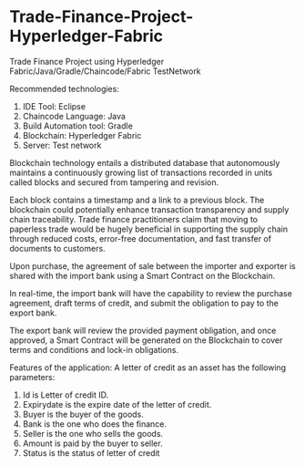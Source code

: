 # Trade-Finance-Project-Hyperledger-Fabric
Trade Finance Project using Hyperledger Fabric/Java/Gradle/Chaincode/Fabric TestNetwork


Recommended technologies:
1.	IDE Tool: Eclipse
2.	Chaincode Language: Java
3.	Build Automation tool: Gradle
4.	Blockchain: Hyperledger Fabric
5.	Server: Test network

Blockchain technology entails a distributed database that autonomously maintains a continuously growing list of transactions recorded in units called blocks and secured from tampering and revision.

Each block contains a timestamp and a link to a previous block. The blockchain could potentially enhance transaction transparency and supply chain traceability. Trade finance practitioners claim that moving to paperless trade would be hugely beneficial in supporting the supply chain through reduced costs, error-free documentation, and fast transfer of documents to customers.

Upon purchase, the agreement of sale between the importer and exporter is shared with the import bank using a Smart Contract on the Blockchain.

In real-time, the import bank will have the capability to review the purchase agreement, draft terms of credit, and submit the obligation to pay to the export bank.

The export bank will review the provided payment obligation, and once approved, a Smart Contract will be generated on the Blockchain to cover terms and conditions and lock-in obligations.

Features of the application:
A letter of credit as an asset has the following parameters:
1.	Id is Letter of credit ID.
2.	Expirydate is the expire date of the letter of credit.
3.	Buyer is the buyer of the goods.
4.	Bank is the one who does the finance.
5.	Seller is the one who sells the goods.
6.	Amount is paid by the buyer to seller.
7.	Status is the status of letter of credit

